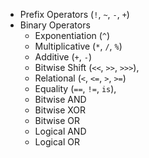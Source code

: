 - Prefix Operators (`!`, `~`, `-`, `+`)
- Binary Operators
  - Exponentiation (`^`)
  - Multiplicative (`*`, `/`, `%`)
  - Additive (`+`, `-`)
  - Bitwise Shift (`<<`, `>>`, `>>>`),
  - Relational (`<`, `<=`, `>`, `>=`)
  - Equality (`==`, `!=`, `is`),
  - Bitwise AND
  - Bitwise XOR
  - Bitwise OR
  - Logical AND
  - Logical OR
